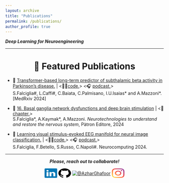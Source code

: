 ```yaml
---
layout: archive
title: "Publications"
permalink: /publications/
author_profile: true
---
```


***Deep Learning for Neuroengineering***

---

<div align="center">

# 📰 Featured Publications
 
</div>

- 📄 [Transformer-based long-term predictor of subthalamic beta activity in Parkinson’s disease.](https://doi.org/10.1101/2024.11.25.24317759)
  | <👨‍💻[code.](https://github.com/falciglia/Sant-Anna-Pisa/tree/main/LAURA)>
  <🎧 [podcast.](https://github.com/falciglia/Sant-Anna-Pisa/raw/refs/heads/main/LAURA/podcast_LAURA.wav)> <br>
  S.Falciglia#, L.Caffi#, C.Baiata, C.Palmisano, I.U.Isaias* and A.Mazzoni*. [MedRxiv 2024]

- 📖 [16. Basal ganglia network dysfunctions and deep brain stimulation](https://www.torrossa.com/en/resources/an/5842050#page=185) | <🔎[chapter.](https://github.com/falciglia/falciglia/blob/main/Papers/chapter16.pdf)> <br>
  S.Falciglia*, A.Kaymak*, A.Mazzoni. *Neurotechnologies to understand and restore the nervous system*, Pàtron Editore, 2024

- 📄 [Learning visual stimulus-evoked EEG manifold for neural image classification.](https://www.sciencedirect.com/science/article/pii/S0925231224004259)
  | <👨‍💻[code.](https://github.com/falciglia/Sapienza-Rome/tree/main/Neural%20Visual%20Decoding%20with%20EEG)>
  <🎧 [podcast.](https://github.com/falciglia/Sapienza-Rome/raw/refs/heads/main/Neural%20Visual%20Decoding%20with%20EEG/podcast_RieManiSpectraNet.wav)> <br>
  S.Falciglia, F.Betello, S.Russo, C.Napoli#. Neurocomputing 2024.

---

<div align="center">
 
***Please, reach out to collaborate!***

<p align="center">
  
<a href="https://www.linkedin.com/in/salvatore-falciglia/" target="blank"><img align="center" src="https://github.com/CLorant/readme-social-icons/blob/main/large/colored/linkedin.svg" height="30" width="40" /></a>
<a href="https://github.com/falciglia" target="blank"><img align="center" src="https://github.com/CLorant/readme-social-icons/blob/main/large/colored/github.svg" height="30" width="40" /></a>
<a href="https://scholar.google.com/citations?hl=it&user=E-nObHcAAAAJ" target="blank"><img align="center" src="https://upload.wikimedia.org/wikipedia/commons/c/c7/Google_Scholar_logo.svg" alt="@AzharGhafoor" height="30" width="40" /></a> 
<a href="https://www.instagram.com/falciglia_/" target="blank"><img align="center" src="https://github.com/CLorant/readme-social-icons/blob/main/large/colored/instagram.svg" height="30" width="40" /></a> 

</p>
</div>
